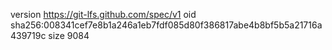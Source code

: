 version https://git-lfs.github.com/spec/v1
oid sha256:008341cef7e8b1a246a1eb7fdf085d80f386817abe4b8bf5b5a21716a439719c
size 9084
